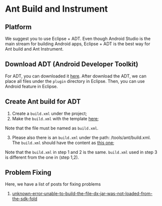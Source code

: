 # Ant Build and Instrument

## Platform
We suggest you to use Eclipse + ADT. Even though Android Studio is the main stream for building Android apps, Eclipse + ADT is the best way for Ant build and Ant Instrument.

## Download ADT (Android Developer Toolkit)
For ADT, you can downloaded it [here](ADT-plugins.zip). After download the ADT, we can place all files under the `plugin` directory in Eclipse. Then, you can use Android feature in Eclipse.

## Create Ant build for ADT
1. Create a `build.xml` under the project;
2. Make the `build.xml` with the template [here](./template_build.xml);

Note that the file must be named as `build.xml`.

3. Please also there is an `build.xml` under the path: <Android-SDK>/tools/ant/build.xml.  The `build.xml` should have the content as [this one](,/build.xml);

Note that the `build.xml` in step 1 and 2 is the same. `build.xml` used in step 3 is different from the one in (step 1,2).

## 

## Problem Fixing
Here, we have a list of posts for fixing problems
1. [unknown-error-unable-to-build-the-file-dx-jar-was-not-loaded-from-the-sdk-fold](https://stackoverflow.com/questions/43009679/unknown-error-unable-to-build-the-file-dx-jar-was-not-loaded-from-the-sdk-fold)
